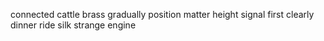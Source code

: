 connected cattle brass gradually position matter height signal first clearly dinner ride silk strange engine